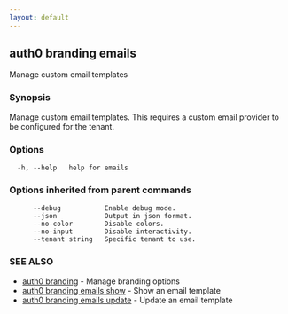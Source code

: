 ```yaml
---
layout: default
---
```

## auth0 branding emails

Manage custom email templates

### Synopsis

Manage custom email templates. This requires a custom email provider to be configured for the tenant.

### Options

```
  -h, --help   help for emails
```

### Options inherited from parent commands

```
      --debug           Enable debug mode.
      --json            Output in json format.
      --no-color        Disable colors.
      --no-input        Disable interactivity.
      --tenant string   Specific tenant to use.
```

### SEE ALSO

* [auth0 branding](auth0_branding.md)	 - Manage branding options
* [auth0 branding emails show](auth0_branding_emails_show.md)	 - Show an email template
* [auth0 branding emails update](auth0_branding_emails_update.md)	 - Update an email template

